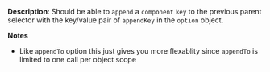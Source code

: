 __Description__: Should be able to `append` a `component` `key` to the previous parent selector with the key/value pair of `appendKey` in the `option` object.

__Notes__

+ Like `appendTo` option this just gives you more flexablity since `appendTo` is limited to one call per object scope